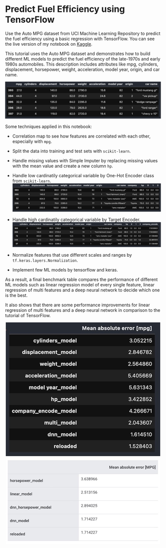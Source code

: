 # Predict Fuel Efficiency using TensorFlow
Use the Auto MPG dataset from UCI Machine Learning Repository to predict the fuel efficiency using a basic regression with TensorFlow.
You can see the live version of my notebook on [Kaggle](https://www.kaggle.com/theblackwood/predict-fuel-efficiency-using-tensorflow/notebook).

This tutorial uses the Auto MPG dataset and demonstrates how to build different ML models to predict the fuel efficiency of the late-1970s and early 1980s automobiles. This description includes attributes like mpg, cylinders, displacement, horsepower, weight, acceleration, model year, origin, and car name.

![Dataset Preview](https://raw.githubusercontent.com/harveyvn/Predict-Fuel-Efficiency-using-TensorFlow/main/assets/dataset.jpg)

Some techniques applied in this notebook:
- Correlation map to see how features are correlated with each other, especially with ```mpg```.
- Split the data into training and test sets with ```scikit-learn```.
- Handle missing values with Simple Imputer by replacing missing values with the mean value and create a new column ```hp```.
- Handle low cardinatily categorical variable by One-Hot Encoder class from ```scikit-learn```. 
![Preview](https://raw.githubusercontent.com/harveyvn/Predict-Fuel-Efficiency-using-TensorFlow/main/assets/one_hot_encode.jpg)

- Handle high cardinatily categorical variable by Target Encoder. 
![Preview](https://raw.githubusercontent.com/harveyvn/Predict-Fuel-Efficiency-using-TensorFlow/main/assets/target_encode.jpg)

- Normalize features that use different scales and ranges by ```tf.keras.layers.Normalization```.
- Implement few ML models by tensorflow and keras.

As a result, a final benchmark table compares the performance of different ML models such as linear regression model of every single feature, linear regression of multi features and a deep neural network to decide which one is the best.

It also shows that there are some performance improvements for linear regression of multi features and a deep neural network in comparison to the tutorial of TensorFlow.

<p align="center">
  <img src="https://raw.githubusercontent.com/harveyvn/Predict-Fuel-Efficiency-using-TensorFlow/main/assets/benchmark.jpg" alt="Benchmark Table"/>
  <img src="https://raw.githubusercontent.com/harveyvn/Predict-Fuel-Efficiency-using-TensorFlow/main/assets/benchmark1.jpg" alt="Benchmark Table Tutorial"/>
</p>

